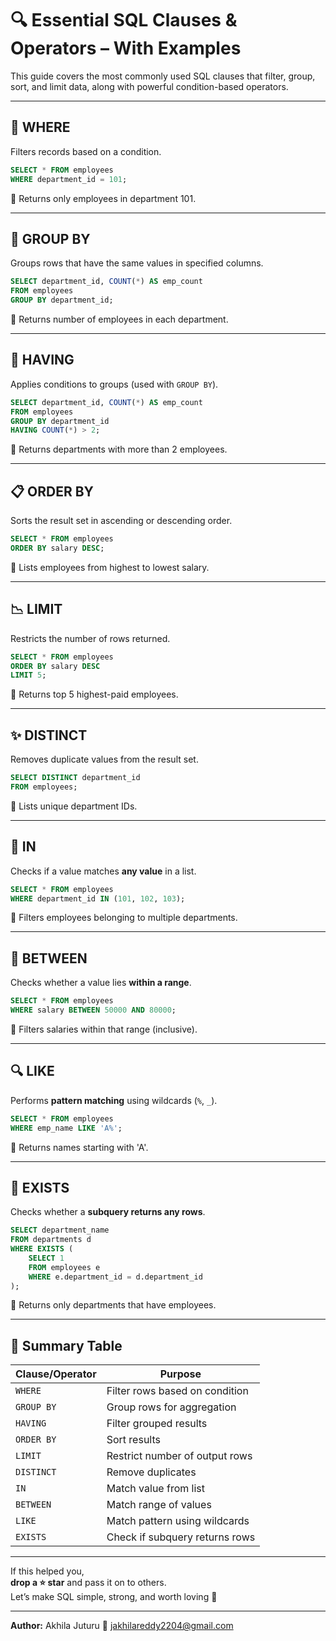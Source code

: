 # 🔍 Essential SQL Clauses & Operators – With Examples

This guide covers the most commonly used SQL clauses that filter, group, sort, and limit data, along with powerful condition-based operators.

---

## 📌 WHERE

Filters records based on a condition.

```sql
SELECT * FROM employees
WHERE department_id = 101;
```

📌 Returns only employees in department 101.

---

## 🧮 GROUP BY

Groups rows that have the same values in specified columns.

```sql
SELECT department_id, COUNT(*) AS emp_count
FROM employees
GROUP BY department_id;
```

📌 Returns number of employees in each department.

---

## 🧾 HAVING

Applies conditions to groups (used with `GROUP BY`).

```sql
SELECT department_id, COUNT(*) AS emp_count
FROM employees
GROUP BY department_id
HAVING COUNT(*) > 2;
```

📌 Returns departments with more than 2 employees.

---

## 📋 ORDER BY

Sorts the result set in ascending or descending order.

```sql
SELECT * FROM employees
ORDER BY salary DESC;
```

📌 Lists employees from highest to lowest salary.

---

## 📉 LIMIT

Restricts the number of rows returned.

```sql
SELECT * FROM employees
ORDER BY salary DESC
LIMIT 5;
```

📌 Returns top 5 highest-paid employees.

---

## ✨ DISTINCT

Removes duplicate values from the result set.

```sql
SELECT DISTINCT department_id
FROM employees;
```

📌 Lists unique department IDs.

---

## 📂 IN

Checks if a value matches **any value** in a list.

```sql
SELECT * FROM employees
WHERE department_id IN (101, 102, 103);
```

📌 Filters employees belonging to multiple departments.

---

## 🔲 BETWEEN

Checks whether a value lies **within a range**.

```sql
SELECT * FROM employees
WHERE salary BETWEEN 50000 AND 80000;
```

📌 Filters salaries within that range (inclusive).

---

## 🔍 LIKE

Performs **pattern matching** using wildcards (`%`, `_`).

```sql
SELECT * FROM employees
WHERE emp_name LIKE 'A%';
```

📌 Returns names starting with 'A'.

---

## 🧠 EXISTS

Checks whether a **subquery returns any rows**.

```sql
SELECT department_name
FROM departments d
WHERE EXISTS (
    SELECT 1
    FROM employees e
    WHERE e.department_id = d.department_id
);
```

📌 Returns only departments that have employees.

---

## 🧠 Summary Table

| Clause/Operator | Purpose                              |
|------------------|--------------------------------------|
| `WHERE`          | Filter rows based on condition       |
| `GROUP BY`       | Group rows for aggregation           |
| `HAVING`         | Filter grouped results               |
| `ORDER BY`       | Sort results                         |
| `LIMIT`          | Restrict number of output rows       |
| `DISTINCT`       | Remove duplicates                    |
| `IN`             | Match value from list                |
| `BETWEEN`        | Match range of values                |
| `LIKE`           | Match pattern using wildcards        |
| `EXISTS`         | Check if subquery returns rows       |

---

If this helped you,  
**drop a ⭐ star** and pass it on to others.  
Let’s make SQL simple, strong, and worth loving 💙

---

**Author:** Akhila Juturu 
📩 jakhilareddy2204@gmail.com

